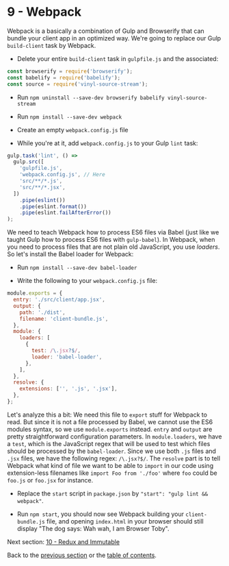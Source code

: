 # 9 - Webpack

Webpack is a basically a combination of Gulp and Browserify that can bundle your client app in an optimized way. We're going to replace our Gulp `build-client` task by Webpack.

- Delete your entire `build-client` task in `gulpfile.js` and the associated:
```javascript
const browserify = require('browserify');
const babelify = require('babelify');
const source = require('vinyl-source-stream');
```
- Run `npm uninstall --save-dev browserify babelify vinyl-source-stream`
- Run `npm install --save-dev webpack`

- Create an empty `webpack.config.js` file

- While you're at it, add `webpack.config.js` to your Gulp `lint` task:

```javascript
gulp.task('lint', () =>
  gulp.src([
    'gulpfile.js',
    'webpack.config.js', // Here
    'src/**/*.js',
    'src/**/*.jsx',
  ])
    .pipe(eslint())
    .pipe(eslint.format())
    .pipe(eslint.failAfterError())
);
```

We need to teach Webpack how to process ES6 files via Babel (just like we taught Gulp how to process ES6 files with `gulp-babel`). In Webpack, when you need to process files that are not plain old JavaScript, you use *loaders*. So let's install the Babel loader for Webpack:

- Run `npm install --save-dev babel-loader`

- Write the following to your `webpack.config.js` file:
```javascript
module.exports = {
  entry: './src/client/app.jsx',
  output: {
    path: './dist',
    filename: 'client-bundle.js',
  },
  module: {
    loaders: [
      {
        test: /\.jsx?$/,
        loader: 'babel-loader',
      },
    ],
  },
  resolve: {
    extensions: ['', '.js', '.jsx'],
  },
};
```

Let's analyze this a bit:
We need this file to `export` stuff for Webpack to read. But since it is not a file processed by Babel, we cannot use the ES6 modules syntax, so we use `module.exports` instead. `entry` and `output` are pretty straightforward configuration parameters. In `module.loaders`, we have a `test`, which is the JavaScript regex that will be used to test which files should be processed by the `babel-loader`. Since we use both `.js` files and `.jsx` files, we have the following regex: `/\.jsx?$/`. The `resolve` part is to tell Webpack what kind of file we want to be able to `import` in our code using extension-less filenames like `import Foo from './foo'` where `foo` could be `foo.js` or `foo.jsx` for instance.

- Replace the `start` script in `package.json` by `"start": "gulp lint && webpack"`.

- Run `npm start`, you should now see Webpack building your `client-bundle.js` file, and opening `index.html` in your browser should still display "The dog says: Wah wah, I am Browser Toby".

Next section: [10 - Redux and Immutable](/10-redux-immutable)

Back to the [previous section](/8-react) or the [table of contents](https://github.com/verekia/modern-js-stack-training).

